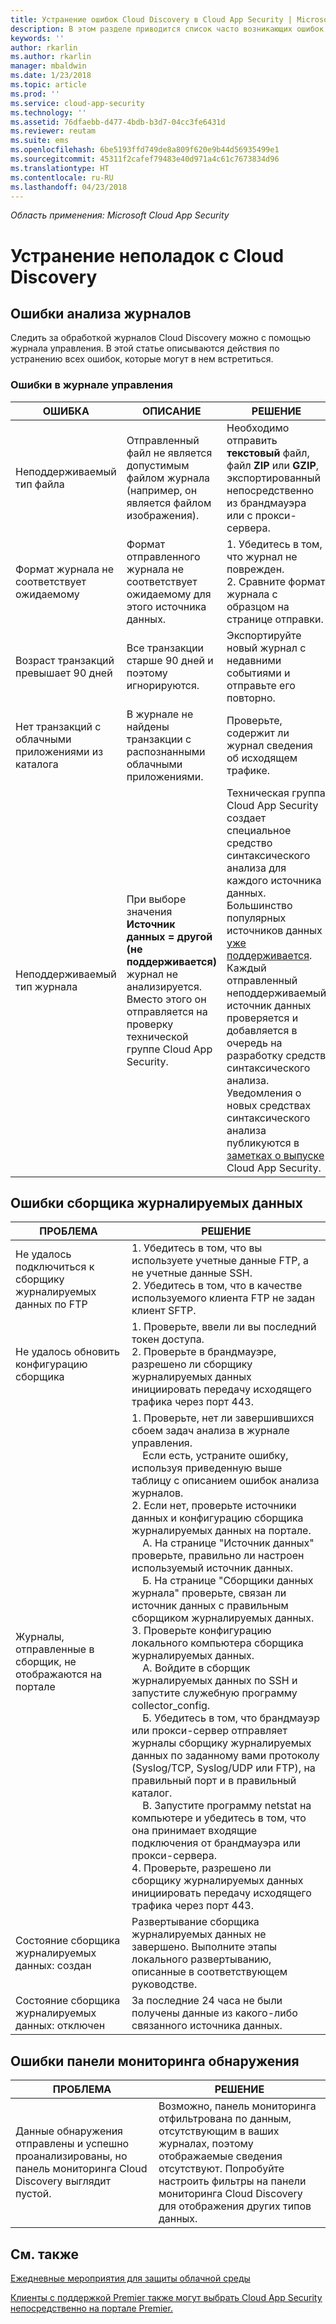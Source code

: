 ```yaml
---
title: Устранение ошибок Cloud Discovery в Cloud App Security | Microsoft Docs
description: В этом разделе приводится список часто возникающих ошибок Cloud Discovery и рекомендации по устранению каждой из них.
keywords: ''
author: rkarlin
ms.author: rkarlin
manager: mbaldwin
ms.date: 1/23/2018
ms.topic: article
ms.prod: ''
ms.service: cloud-app-security
ms.technology: ''
ms.assetid: 76dfaebb-d477-4bdb-b3d7-04cc3fe6431d
ms.reviewer: reutam
ms.suite: ems
ms.openlocfilehash: 6be5193ffd749de8a809f620e9b44d56935499e1
ms.sourcegitcommit: 45311f2cafef79483e40d971a4c61c7673834d96
ms.translationtype: HT
ms.contentlocale: ru-RU
ms.lasthandoff: 04/23/2018
---
```

*Область применения: Microsoft Cloud App Security*


# <a name="troubleshooting-cloud-discovery"></a>Устранение неполадок с Cloud Discovery
## <a name="log-parsing-errors"></a>Ошибки анализа журналов

Следить за обработкой журналов Cloud Discovery можно с помощью журнала управления. В этой статье описываются действия по устранению всех ошибок, которые могут в нем встретиться.

### <a name="governance-log-errors"></a>Ошибки в журнале управления

|ОШИБКА|ОПИСАНИЕ|РЕШЕНИЕ|
|----|----|----|
|Неподдерживаемый тип файла|Отправленный файл не является допустимым файлом журнала (например, он является файлом изображения).|Необходимо отправить **текстовый** файл, файл **ZIP** или **GZIP**, экспортированный непосредственно из брандмауэра или с прокси-сервера.|
|Формат журнала не соответствует ожидаемому|Формат отправленного журнала не соответствует ожидаемому для этого источника данных.|1. Убедитесь в том, что журнал не поврежден. <br /> 2. Сравните формат журнала с образцом на странице отправки.|
|Возраст транзакций превышает 90 дней|Все транзакции старше 90 дней и поэтому игнорируются.|Экспортируйте новый журнал с недавними событиями и отправьте его повторно.|
|Нет транзакций с облачными приложениями из каталога|В журнале не найдены транзакции с распознанными облачными приложениями.|Проверьте, содержит ли журнал сведения об исходящем трафике.|
|Неподдерживаемый тип журнала|При выборе значения **Источник данных = другой (не поддерживается)** журнал не анализируется. Вместо этого он отправляется на проверку технической группе Cloud App Security.|Техническая группа Cloud App Security создает специальное средство синтаксического анализа для каждого источника данных. Большинство популярных источников данных [уже поддерживается](set-up-cloud-discovery.md). Каждый отправленный неподдерживаемый источник данных проверяется и добавляется в очередь на разработку средств синтаксического анализа. Уведомления о новых средствах синтаксического анализа публикуются в [заметках о выпуске](release-notes.md) Cloud App Security.|

## <a name="log-collector-errors"></a>Ошибки сборщика журналируемых данных

|                         ПРОБЛЕМА                          |                                                                                                                                                                                                                                                                                                                                                                                                                                                                                                                                                                                                     РЕШЕНИЕ                                                                                                                                                                                                                                                                                                                                                                                                                                                                                                                                                                                                     |
|--------------------------------------------------------|--------------------------------------------------------------------------------------------------------------------------------------------------------------------------------------------------------------------------------------------------------------------------------------------------------------------------------------------------------------------------------------------------------------------------------------------------------------------------------------------------------------------------------------------------------------------------------------------------------------------------------------------------------------------------------------------------------------------------------------------------------------------------------------------------------------------------------------------------------------------------------------------------------------------------------------------------------------------------------------------------------------------------------------------------------------------------------------------------------------------------------------------------------------------------------------------------------------------|
|    Не удалось подключиться к сборщику журналируемых данных по FTP     |                                                                                                                                                                                                                                                                                                                                                                                                                                                                                                                                    1. Убедитесь в том, что вы используете учетные данные FTP, а не учетные данные SSH. <br />2. Убедитесь в том, что в качестве используемого клиента FTP не задан клиент SFTP.                                                                                                                                                                                                                                                                                                                                                                                                                                                                                                                                     |
|        Не удалось обновить конфигурацию сборщика         |                                                                                                                                                                                                                                                                                                                                                                                                                                                                                                                          1. Проверьте, ввели ли вы последний токен доступа. <br />2. Проверьте в брандмауэре, разрешено ли сборщику журналируемых данных инициировать передачу исходящего трафика через порт 443.                                                                                                                                                                                                                                                                                                                                                                                                                                                                                                                          |
| Журналы, отправленные в сборщик, не отображаются на портале | 1.  Проверьте, нет ли завершившихся сбоем задач анализа в журнале управления.  <br />  &nbsp;&nbsp;&nbsp;&nbsp;Если есть, устраните ошибку, используя приведенную выше таблицу с описанием ошибок анализа журналов.<br /> 2. Если нет, проверьте источники данных и конфигурацию сборщика журналируемых данных на портале. <br /> &nbsp;&nbsp;&nbsp;&nbsp;А. На странице "Источник данных" проверьте, правильно ли настроен используемый источник данных. <br />&nbsp;&nbsp;&nbsp;&nbsp;Б. На странице "Сборщики данных журнала" проверьте, связан ли источник данных с правильным сборщиком журналируемых данных. <br /> 3. Проверьте конфигурацию локального компьютера сборщика журналируемых данных.  <br />&nbsp;&nbsp;&nbsp;&nbsp;А. Войдите в сборщик журналируемых данных по SSH и запустите служебную программу collector_config.<br/>&nbsp;&nbsp;&nbsp;&nbsp;Б. Убедитесь в том, что брандмауэр или прокси-сервер отправляет журналы сборщику журналируемых данных по заданному вами протоколу (Syslog/TCP, Syslog/UDP или FTP), на правильный порт и в правильный каталог.<br /> &nbsp;&nbsp;&nbsp;&nbsp;В. Запустите программу netstat на компьютере и убедитесь в том, что она принимает входящие подключения от брандмауэра или прокси-сервера. <br /> 4.   Проверьте, разрешено ли сборщику журналируемых данных инициировать передачу исходящего трафика через порт 443. |
|             Состояние сборщика журналируемых данных: создан              |                                                                                                                                                                                                                                                                                                                                                                                                                                                                                                                                            Развертывание сборщика журналируемых данных не завершено. Выполните этапы локального развертыванию, описанные в соответствующем руководстве.                                                                                                                                                                                                                                                                                                                                                                                                                                                                                                                                             |
|           Состояние сборщика журналируемых данных: отключен           |                                                                                                                                                                                                                                                                                                                                                                                                                                                                                                                                                                     За последние 24 часа не были получены данные из какого-либо связанного источника данных.                                                                                                                                                                                                                                                                                                                                                                                                                                                                                                                                                                     |

## <a name="discovery-dashboard-errors"></a>Ошибки панели мониторинга обнаружения

|ПРОБЛЕМА|РЕШЕНИЕ|
|----|----|
|Данные обнаружения отправлены и успешно проанализированы, но панель мониторинга Cloud Discovery выглядит пустой.|Возможно, панель мониторинга отфильтрована по данным, отсутствующим в ваших журналах, поэтому отображаемые сведения отсутствуют. Попробуйте настроить фильтры на панели мониторинга Cloud Discovery для отображения других типов данных.|

## <a name="see-also"></a>См. также  
[Ежедневные мероприятия для защиты облачной среды](daily-activities-to-protect-your-cloud-environment.md)   

[Клиенты с поддержкой Premier также могут выбрать Cloud App Security непосредственно на портале Premier.](https://premier.microsoft.com/)  

